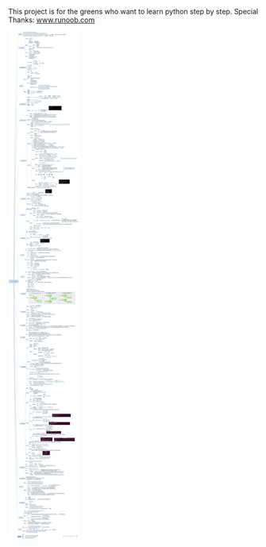 This project is for the greens who want to learn python step by step.
Special Thanks: www.runoob.com

![image](https://raw.githubusercontent.com/zzcfrog/python3-learning/master/resource/image/mind_graph.webp)